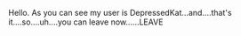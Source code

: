 Hello. As you can see my user is DepressedKat...and....that's it....so....uh....you can leave now......LEAVE

